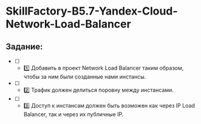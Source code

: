 # **SkillFactory-B5.7-Yandex-Cloud-Network-Load-Balancer**

## Задание:
- [ ] - :one: Добавить в проект Network Load Balancer таким образом, чтобы за ним были созданные нами инстансы.
- [ ] - :two: Трафик должен делиться поровну между инстансами.
- [ ] - :three: Доступ к инстансам должен быть возможен как через IP Load Balancer, так и через их публичные IP.
